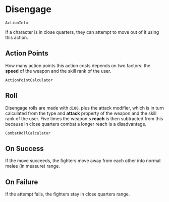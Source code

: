 # Disengage

`ActionInfo`

If a character is in close quarters, they can attempt to move out of it using this action.

## Action Points

How many action points this action costs depends on two factors: the **speed** of the weapon and the skill rank of the user.


`ActionPointCalculator`

## Roll

Disengage rolls are made with `d100`, plus the attack modifier, which is in turn calculated from the type and **attack** property of the weapon and the skill rank of the user. Five times the weapon's **reach** is then subtracted from this because in close quarters combat a longer reach is a disadvantage.

`CombatRollCalculator`

## On Success

If the move succeeds, the fighters move away from each other into normal melee (in measure) range.

## On Failure

If the attempt fails, the fighters stay in close quarters range.